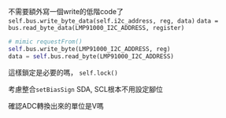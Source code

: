 不需要額外寫一個write的低階code了
`self.bus.write_byte_data(self.i2c_address, reg, data)`
`data = bus.read_byte_data(LMP91000_I2C_ADDRESS, register)`

```python
# mimic requestFrom()
self.bus.write_byte(LMP91000_I2C_ADDRESS, reg)
data = self.bus.read_byte(LMP91000_I2C_ADDRESS)
```

這樣鎖定是必要的嗎，
`self.lock()`

考慮整合`setBiasSign`
SDA, SCL根本不用設定腳位

確認ADC轉換出來的單位是V嗎


